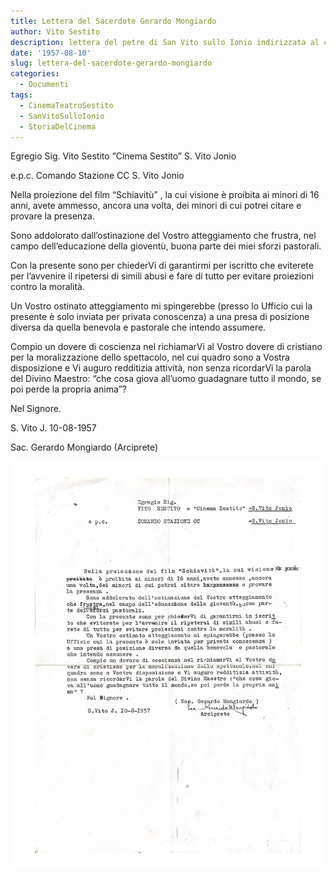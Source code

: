 ```yaml
---
title: Lettera del Sacerdote Gerardo Mongiardo
author: Vito Sestito
description: lettera del petre di San Vito sullo Ionio indirizzata al cinema per la moralizzazione degli spettacoli
date: '1957-08-10'
slug: lettera-del-sacerdote-gerardo-mongiardo
categories:
  - Documenti
tags:
  - CinemaTeatroSestito
  - SanVitoSulloIonio
  - StoriaDelCinema
---
```


Egregio Sig. Vito Sestito “Cinema Sestito” S. Vito Jonio

e.p.c. Comando Stazione CC S. Vito Jonio

Nella proiezione del film “Schiavitù” , la cui visione è proibita ai minori di 16 anni, avete ammesso, ancora una volta, dei minori di cui potrei citare e provare la presenza.

Sono addolorato dall’ostinazione del Vostro atteggiamento che frustra, nel campo dell’educazione della gioventù, buona parte dei miei sforzi pastorali.

Con la presente sono per chiederVi di garantirmi per iscritto che eviterete per l’avvenire il ripetersi di simili abusi e fare di tutto per evitare proiezioni contro la moralità.

Un Vostro ostinato atteggiamento mi spingerebbe (presso lo Ufficio cui la presente è solo inviata per privata conoscenza) a una presa di posizione diversa da quella benevola e pastorale che intendo assumere.

Compio un dovere di coscienza nel richiamarVi al Vostro dovere di cristiano per la moralizzazione dello spettacolo, nel cui quadro sono a Vostra disposizione e Vi auguro redditizia attività, non senza ricordarVi la parola del Divino Maestro: “che cosa giova all’uomo guadagnare tutto il mondo, se poi perde la propria anima”?

Nel Signore.

S. Vito J. 10-08-1957

Sac. Gerardo Mongiardo (Arciprete)

![1957-08-10 Lettera del Sacerdote Gerardo Mongiardo](images/19570810letteraSacMongiardo.jpg)